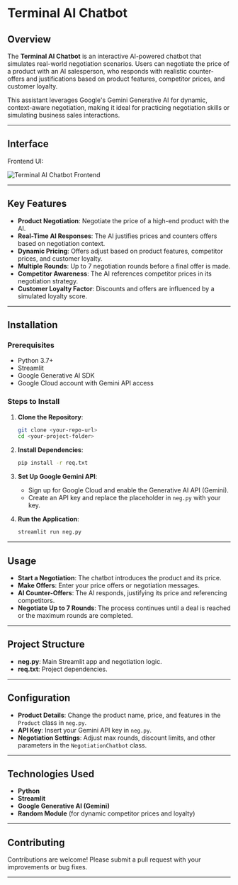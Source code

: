 # **Terminal AI Chatbot**

## **Overview**

The **Terminal AI Chatbot** is an interactive AI-powered chatbot that simulates real-world negotiation scenarios. Users can negotiate the price of a product with an AI salesperson, who responds with realistic counter-offers and justifications based on product features, competitor prices, and customer loyalty.

This assistant leverages Google's Gemini Generative AI for dynamic, context-aware negotiation, making it ideal for practicing negotiation skills or simulating business sales interactions.

---

## **Interface**

Frontend UI:

![Terminal AI Chatbot Frontend](/image/Screenshot%202025-05-10%20at%2012.47.33%E2%80%AFPM.png)

---

## **Key Features**

- **Product Negotiation**: Negotiate the price of a high-end product with the AI.
- **Real-Time AI Responses**: The AI justifies prices and counters offers based on negotiation context.
- **Dynamic Pricing**: Offers adjust based on product features, competitor prices, and customer loyalty.
- **Multiple Rounds**: Up to 7 negotiation rounds before a final offer is made.
- **Competitor Awareness**: The AI references competitor prices in its negotiation strategy.
- **Customer Loyalty Factor**: Discounts and offers are influenced by a simulated loyalty score.

---

## **Installation**

### **Prerequisites**

- Python 3.7+
- Streamlit
- Google Generative AI SDK
- Google Cloud account with Gemini API access

### **Steps to Install**

1. **Clone the Repository**:

   ```bash
   git clone <your-repo-url>
   cd <your-project-folder>
   ```

2. **Install Dependencies**:

   ```bash
   pip install -r req.txt
   ```

3. **Set Up Google Gemini API**:

   - Sign up for Google Cloud and enable the Generative AI API (Gemini).
   - Create an API key and replace the placeholder in `neg.py` with your key.

4. **Run the Application**:
   ```bash
   streamlit run neg.py
   ```

---

## **Usage**

- **Start a Negotiation**: The chatbot introduces the product and its price.
- **Make Offers**: Enter your price offers or negotiation messages.
- **AI Counter-Offers**: The AI responds, justifying its price and referencing competitors.
- **Negotiate Up to 7 Rounds**: The process continues until a deal is reached or the maximum rounds are completed.

---

## **Project Structure**

- **neg.py**: Main Streamlit app and negotiation logic.
- **req.txt**: Project dependencies.

---

## **Configuration**

- **Product Details**: Change the product name, price, and features in the `Product` class in `neg.py`.
- **API Key**: Insert your Gemini API key in `neg.py`.
- **Negotiation Settings**: Adjust max rounds, discount limits, and other parameters in the `NegotiationChatbot` class.

---

## **Technologies Used**

- **Python**
- **Streamlit**
- **Google Generative AI (Gemini)**
- **Random Module** (for dynamic competitor prices and loyalty)

---

## **Contributing**

Contributions are welcome! Please submit a pull request with your improvements or bug fixes.

---
